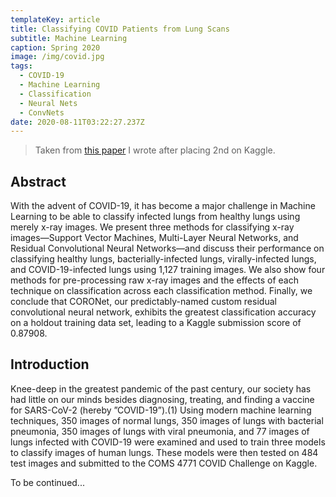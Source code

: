 ```yaml
---
templateKey: article
title: Classifying COVID Patients from Lung Scans
subtitle: Machine Learning
caption: Spring 2020
image: /img/covid.jpg
tags:
  - COVID-19
  - Machine Learning
  - Classification
  - Neural Nets
  - ConvNets
date: 2020-08-11T03:22:27.237Z
---
```

<script type="text/javascript"
        src="https://cdnjs.cloudflare.com/ajax/libs/mathjax/2.7.0/MathJax.js?config=TeX-AMS_CHTML"></script>

> Taken from [this paper](https://github.com/anthonykrivonos/COVisualize-19/blob/master/paper.pdf) I wrote after placing 2nd on Kaggle.

## Abstract

With the advent of COVID-19, it has become a major challenge in Machine Learning to be able
to classify infected lungs from healthy lungs using merely x-ray images. We present three methods for classifying x-ray images—Support Vector Machines, Multi-Layer Neural Networks, and Residual Convolutional Neural Networks—and discuss their performance on classifying healthy lungs, bacterially-infected lungs, virally-infected lungs, and COVID-19-infected lungs using 1,127 training images. We also show four methods for pre-processing raw x-ray images and the effects of each technique on classification across each classification method. Finally, we conclude that CORONet, our predictably-named custom residual convolutional neural network, exhibits the greatest classification accuracy on a holdout training data set, leading to a Kaggle submission score of 0.87908.

## Introduction

Knee-deep in the greatest pandemic of the past century, our society has had little on our minds besides diagnosing, treating, and finding a vaccine for SARS-CoV-2
(hereby ”COVID-19”).(1) Using modern machine learning techniques, 350 images of normal lungs, 350 images of lungs with bacterial pneumonia, 350 images of lungs with viral pneumonia, and 77 images of lungs infected with COVID-19 were examined and used to train three models to classify images of human lungs. These models were then tested on 484 test images and submitted to the COMS 4771 COVID Challenge on Kaggle.

To be continued...
